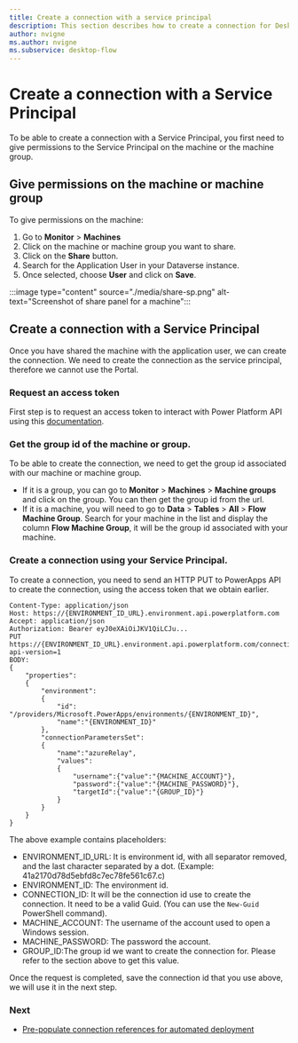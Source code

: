 ```yaml
---
title: Create a connection with a service principal
description: This section describes how to create a connection for Desktop Flow by a Service Principal
author: nvigne
ms.author: nvigne
ms.subservice: desktop-flow
---
```


# Create a connection with a Service Principal
To be able to create a connection with a Service Principal, you first need to give permissions to the Service Principal on the machine or the machine group.

## Give permissions on the machine or machine group
To give permissions on the machine:
1. Go to **Monitor** > **Machines**
2. Click on the machine or machine group you want to share.
3. Click on the **Share** button.
4. Search for the Application User in your Dataverse instance.
5. Once selected, choose **User** and click on **Save**.

:::image type="content" source="./media/share-sp.png" alt-text="Screenshot of share panel for a machine":::

## Create a connection with a Service Principal
Once you have shared the machine with the application user, we can create the connection. We need to create the connection as the service principal, therefore we cannot use the Portal.

### Request an access token
First step is to request an access token to interact with Power Platform API using this [documentation](/power-platform/admin/programmability-authentication-v2#step-5-request-an-access-token).

### Get the group id of the machine or group.
To be able to create the connection, we need to get the group id associated with our machine or machine group.

- If it is a group, you can go to **Monitor** > **Machines** > **Machine groups** and click on the group. You can then get the group id from the url.
- If it is a machine, you will need to go to **Data** > **Tables** > **All** > **Flow Machine  Group**. Search for your machine in the list and display the column **Flow Machine Group**, it will be the group id associated with your machine. 

### Create a connection using your Service Principal.
To create a connection, you need to send an HTTP PUT to PowerApps API to create the connection, using the access token that we obtain earlier.

```HTTP
Content-Type: application/json
Host: https://{ENVIRONMENT_ID_URL}.environment.api.powerplatform.com
Accept: application/json
Authorization: Bearer eyJ0eXAiOiJKV1QiLCJu...
PUT https://{ENVIRONMENT_ID_URL}.environment.api.powerplatform.com/connectivity/connectors/shared_uiflow/connections/{CONNECTION_ID}?api-version=1
BODY:
{
    "properties":
    {
        "environment":
        {
            "id": "/providers/Microsoft.PowerApps/environments/{ENVIRONMENT_ID}",
            "name":"{ENVIRONMENT_ID}"
        },
        "connectionParametersSet":
        {
            "name":"azureRelay",
            "values":
            {
                "username":{"value":"{MACHINE_ACCOUNT}"},
                "password":{"value":"{MACHINE_PASSWORD}"},
                "targetId":{"value":"{GROUP_ID}"}
            }
        }
    }
}
```
The above example contains placeholders:
- ENVIRONMENT_ID_URL: It is environment id, with all separator removed, and the last character separated by a dot.  (Example: 41a2170d78d5ebfd8c7ec78fe561c67.c)
- ENVIRONMENT_ID: The environment id.
- CONNECTION_ID: It will be the connection id use to create the connection. It need to be a valid Guid. (You can use the `New-Guid` PowerShell command).
- MACHINE_ACCOUNT: The username of the account used to open a Windows session.
- MACHINE_PASSWORD: The password the account.
- GROUP_ID:The group id we want to create the connection for. Please refer to the section above to get this value.

Once the request is completed, save the connection id that you use above, we will use it in the next step.

### Next
- [Pre-populate connection references for automated deployment](/power-platform/alm/conn-ref-env-variables-build-tools)

